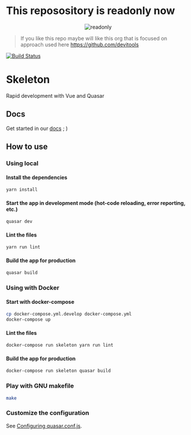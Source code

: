 # This reposository is readonly now

<p align="center">
  <img
    src="https://raw.githubusercontent.com/quasarframeworkbrasil/skeleton-quasar/master/readonly.png"
    alt="readonly"
  />
</p>

> If you like this repo maybe will like this org that is focused on approach used here https://github.com/devitools

[![Build Status](https://travis-ci.com/quasarframeworkbrasil/skeleton-quasar.svg?branch=master)](https://travis-ci.com/quasarframeworkbrasil/skeleton-quasar)

# Skeleton

Rapid development with Vue and Quasar

## Docs

Get started in our [docs](https://quasarframework-brasil.gitbook.io/skeleton-quasar) ; )

## How to use

### Using local

#### Install the dependencies
```bash
yarn install
```

#### Start the app in development mode (hot-code reloading, error reporting, etc.)
```bash
quasar dev
```

#### Lint the files
```bash
yarn run lint
```

#### Build the app for production
```bash
quasar build
```

### Using with Docker

#### Start with docker-compose
```bash
cp docker-compose.yml.develop docker-compose.yml
docker-compose up
```

#### Lint the files
```bash
docker-compose run skeleton yarn run lint
```

#### Build the app for production
```bash
docker-compose run skeleton quasar build
```

### Play with GNU makefile
```bash
make
```

### Customize the configuration
See [Configuring quasar.conf.js](https://quasar.dev/quasar-cli/quasar-conf-js).

